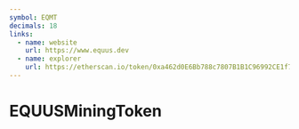 ```yaml
---
symbol: EQMT
decimals: 18
links:
  - name: website
    url: https://www.equus.dev
  - name: explorer
    url: https://etherscan.io/token/0xa462d0E6Bb788c7807B1B1C96992CE1f7069E195
---
```


# EQUUSMiningToken
